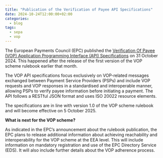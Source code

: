 ```yaml
---
title: "Publication of the Verification of Payee API Specifications"
date: 2024-10-24T12:00:00+02:00
categories:
  - blog
tags:
  - sepa
  - vop
---
```


The European Payments Council (EPC) published the [Verification Of Payee (VOP) Application Programming Interface (API) Specifications](https://www.europeanpaymentscouncil.eu/document-library/implementation-guidelines/verification-payee-scheme-inter-psp-api-specifications) on 31 October 2024. This happened after the release of the first version of the VOP scheme rulebook earlier that month. 

The VOP API specifications focus exclusively on VOP-related messages exchanged between Payment Service Providers (PSPs) and include VOP requests and VOP responses in a standardised and interoperable manner, allowing PSPs to verify payee information before initiating a payment. The API follows a RESTful JSON format and uses ISO 20022 resource elements. 

The specifications are in line with version 1.0 of the VOP scheme rulebook and will become effective on 5 October 2025.

**What is next for the VOP scheme?**

As indicated in the EPC’s announcement about the rulebook publication, the EPC plans to release additional information about achieving reachability and interoperability for the VOP scheme at the EEA level. This will include information on mandatory registration and use of the EPC Directory Service (EDS). It will also include further details about the VOP adherence process. 

